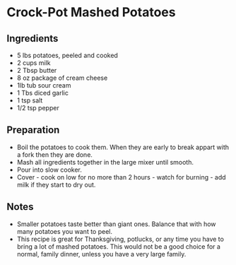 # Crock-Pot Mashed Potatoes

## Ingredients
* 5 lbs potatoes, peeled and cooked
* 2 cups milk
* 2 Tbsp butter
* 8 oz package of cream cheese
* 1lb tub sour cream
* 1 Tbs diced garlic
* 1 tsp salt
* 1/2 tsp pepper

## Preparation
* Boil the potatoes to cook them. When they are early to break appart with a fork then they are done.
* Mash all ingredients together in the large mixer until smooth.
* Pour into slow cooker.
* Cover - cook on low for no more than 2 hours - watch for burning - add milk if they start to dry out.

## Notes
* Smaller potatoes taste better than giant ones. Balance that with how many potatoes you want to peel.
* This recipe is great for Thanksgiving, potlucks, or any time you have to bring a lot of mashed potatoes. This would not be a good choice for a normal, family dinner, unless you have a very large family.